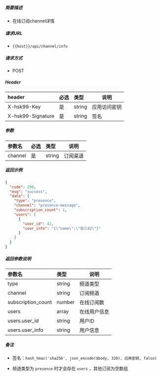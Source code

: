     
##### 简要描述

- 在线订阅channel详情

##### 请求URL
- ` {{host}}/api/channel/info `
  
##### 请求方式
- POST 

##### Header

|header|必选|类型|说明|
|:----    |:---|:----- |-----   |
|X-hsk99-Key |是  |string |应用访问密钥   |
|X-hsk99-Signature |是  |string | 签名    |

##### 参数

|参数名|必选|类型|说明|
|:----    |:---|:----- |-----   |
|channel     |是  |string | 订阅渠道    |

##### 返回示例 

```json
{
  "code": 200,
  "msg": "success",
  "data": {
    "type": "presence",
    "channel": "presence-message",
    "subscription_count": 1,
    "users": [
      {
        "user_id": 42,
        "user_info": "{\"name\":\"张三42\"}"
      }
    ]
  }
}
```

##### 返回参数说明 

|参数名|类型|说明|
|:-----  |:-----|-----                           |
|type |string |频道类型 |
|channel |string |订阅频道 |
|subscription_count |number |在线订阅数 |
|users |array |在线用户信息 |
|users.user_id |string |用户ID |
|users.user_info |string |用户信息 |


##### 备注 

- 签名：` hash_hmac('sha256', json_encode($body, 320), 应用密钥, false) `

-  频道类型为 ` presence ` 时才会存在 ` users ` ，其他订阅为空数组
